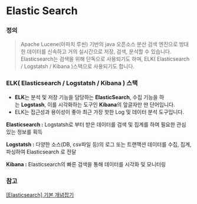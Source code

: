 # Elastic Search

### 정의

> Apache Lucene(아파치 루씬) 기반의 java 오픈소스 분산 검색 엔진으로 방대한 데이터를 신속하고 거의 실시간으로 저장, 검색, 분석할 수 있습니다.
Elasticsearch는 검색을 위해 단독으로 사용되기도 하며, ELK( Elasticsearch / Logstatsh / Kibana )스택으로 사용되기도 합니다.
> 

### **ELK( Elasticsearch / Logstatsh / Kibana ) 스택**

- **ELK**는 분석 및 저장 기능을 담당하는 **ElasticSearch**, 수집 기능을 하는 **Logstash**, 이를 시각화하는 도구인 **Kibana**의 앞글자만 딴 단어입니다.
- ELK는 접근성과 용이성이 좋아 최근 가장 핫한 Log 및 데이터 분석 도구입니다.

**Elasticsearch :** Logstatsh로 부터 받은 데이터를 검색 및 집계를 하여 필요한 관심 있는 정보를 획득

**Logstatsh :** 다양한 소스(DB, csv파일 등)의 로그 또는 트랜잭션 데이터를 수집, 집계, 파싱하여 Elasticsearch 로 전달

**Kibana :** Elasticsearch의 빠른 검색을 통해 데이터를 시각화 및 모니터링

### 참고

[[Elasticsearch] 기본 개념잡기](https://victorydntmd.tistory.com/308)

